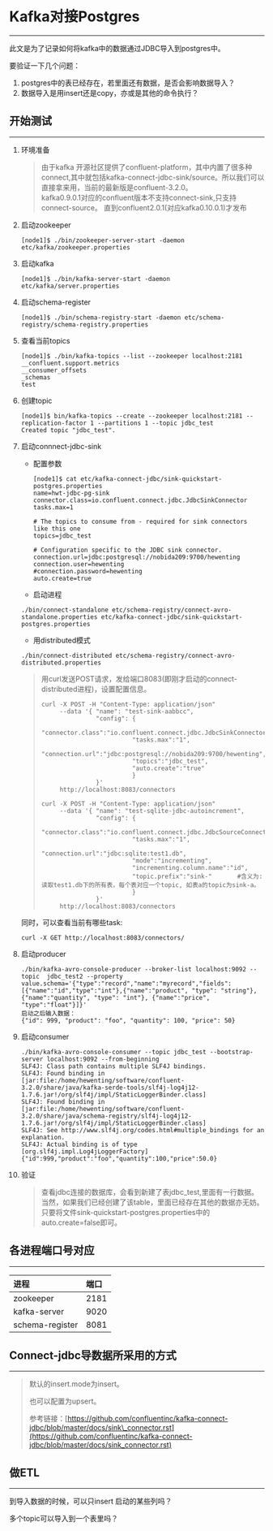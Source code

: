 # Kafka对接Postgres

---

此文是为了记录如何将kafka中的数据通过JDBC导入到postgres中。

要验证一下几个问题：

1. postgres中的表已经存在，若里面还有数据，是否会影响数据导入？
2. 数据导入是用insert还是copy，亦或是其他的命令执行？

## 开始测试

---

1. 环境准备
   > 由于kafka 开源社区提供了confluent-platform，其中内置了很多种connect,其中就包括kafka-connect-jdbc-sink/source。所以我们可以直接拿来用，当前的最新版是confluent-3.2.0。  
   > kafka0.9.0.1对应的confluent版本不支持connect-sink,只支持connect-source。 直到confluent2.0.1\(对应kafka0.10.0.1\)才发布
2. 启动zookeeper
   ```
   [node1]$ ./bin/zookeeper-server-start -daemon etc/kafka/zookeeper.properties
   ```
3. 启动kafka
   ```
   [node1]$ ./bin/kafka-server-start -daemon etc/kafka/server.properties
   ```
4. 启动schema-register
   ```
   [node1]$ ./bin/schema-registry-start -daemon etc/schema-registry/schema-registry.properties
   ```
5. 查看当前topics
   ```
   [node1]$ ./bin/kafka-topics --list --zookeeper localhost:2181
   __confluent.support.metrics
   __consumer_offsets
   _schemas
   test
   ```
6. 创建topic
   ```
   [node1]$ bin/kafka-topics --create --zookeeper localhost:2181 --replication-factor 1 --partitions 1 --topic jdbc_test
   Created topic "jdbc_test".
   ```
7. 启动connnect-jdbc-sink

   * 配置参数

     ```
     [node1]$ cat etc/kafka-connect-jdbc/sink-quickstart-postgres.properties
     name=hwt-jdbc-pg-sink
     connector.class=io.confluent.connect.jdbc.JdbcSinkConnector
     tasks.max=1

     # The topics to consume from - required for sink connectors like this one
     topics=jdbc_test

     # Configuration specific to the JDBC sink connector.
     connection.url=jdbc:postgresql://nobida209:9700/hewenting
     connection.user=hewenting
     #connection.password=hewenting
     auto.create=true
     ```

   * 启动进程

   ```
   ./bin/connect-standalone etc/schema-registry/connect-avro-standalone.properties etc/kafka-connect-jdbc/sink-quickstart-postgres.properties
   ```

   * 用distributed模式

   ```
   ./bin/connect-distributed etc/schema-registry/connect-avro-distributed.properties
   ```

   > 用curl发送POST请求，发给端口8083\(即刚才启动的connect-distributed进程\)，设置配置信息。
   >
   > ```
   > curl -X POST -H "Content-Type: application/json" 
   >      --data '{ "name": "test-sink-aabbcc", 
   >                "config": {
   >                          "connector.class":"io.confluent.connect.jdbc.JdbcSinkConnector", 
   >                          "tasks.max":"1", 
   >                          "connection.url":"jdbc:postgresql://nobida209:9700/hewenting",
   >                          "topics":"jdbc_test",
   >                          "auto.create":"true" 
   >                          }
   >                }' 
   >      http://localhost:8083/connectors
   >
   > curl -X POST -H "Content-Type: application/json" 
   >      --data '{ "name": "test-sqlite-jdbc-autoincrement", 
   >                "config": {
   >                          "connector.class":"io.confluent.connect.jdbc.JdbcSourceConnector", 
   >                          "tasks.max":"1", 
   >                          "connection.url":"jdbc:sqlite:test1.db",
   >                          "mode":"incrementing",
   >                          "incrementing.column.name":"id",
   >                          "topic.prefix":"sink-"       #含义为:读取test1.db下的所有表，每个表对应一个topic, 如表a的topic为sink-a。
   >                          }
   >                }' 
   >      http://localhost:8083/connectors
   > ```

   同时，可以查看当前有哪些task:     

   ```
   curl -X GET http://localhost:8083/connectors/
   ```

8. 启动producer

   ```
   ./bin/kafka-avro-console-producer --broker-list localhost:9092 --topic  jdbc_test2 --property value.schema='{"type":"record","name":"myrecord","fields":[{"name":"id","type":"int"},{"name":"product", "type": "string"}, {"name":"quantity", "type": "int"}, {"name":"price", "type":"float"}]}'
   启动之后输入数据：
   {"id": 999, "product": "foo", "quantity": 100, "price": 50}
   ```

9. 启动consumer

   ```
   ./bin/kafka-avro-console-consumer --topic jdbc_test --bootstrap-server localhost:9092 --from-beginning
   SLF4J: Class path contains multiple SLF4J bindings.
   SLF4J: Found binding in [jar:file:/home/hewenting/software/confluent-3.2.0/share/java/kafka-serde-tools/slf4j-log4j12-1.7.6.jar!/org/slf4j/impl/StaticLoggerBinder.class]
   SLF4J: Found binding in [jar:file:/home/hewenting/software/confluent-3.2.0/share/java/schema-registry/slf4j-log4j12-1.7.6.jar!/org/slf4j/impl/StaticLoggerBinder.class]
   SLF4J: See http://www.slf4j.org/codes.html#multiple_bindings for an explanation.
   SLF4J: Actual binding is of type [org.slf4j.impl.Log4jLoggerFactory]
   {"id":999,"product":"foo","quantity":100,"price":50.0}
   ```

10. 验证
    > 查看jdbc连接的数据库，会看到新建了表jdbc\_test,里面有一行数据。  
    > 当然，如果我们已经创建了该table，里面已经存在其他的数据亦无妨。只要将文件sink-quickstart-postgres.properties中的 auto.create=false即可。

## 各进程端口号对应

---

| 进程 | 端口 |
| :--- | :--- |
| zookeeper | 2181 |
| kafka-server | 9020 |
| schema-register | 8081 |

## Connect-jdbc导数据所采用的方式

---

> 默认的insert.mode为insert。
>
> 也可以配置为upsert。
>
> 参考链接：[https://github.com/confluentinc/kafka-connect-jdbc/blob/master/docs/sink\_connector.rst](https://github.com/confluentinc/kafka-connect-jdbc/blob/master/docs/sink_connector.rst)

## 做ETL

---

到导入数据的时候，可以只insert 启动的某些列吗？

多个topic可以导入到一个表里吗？


